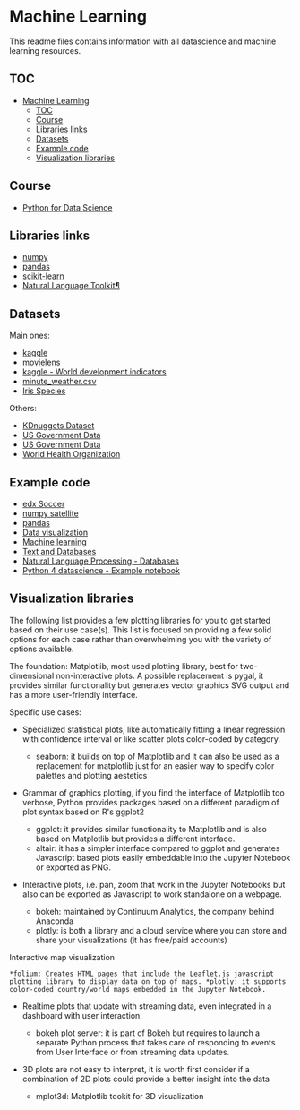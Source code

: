 # Machine Learning

This readme files contains information with all datascience and machine learning resources.

## TOC

- [Machine Learning](#machine-learning)
  - [TOC](#toc)
  - [Course](#course)
  - [Libraries links](#libraries-links)
  - [Datasets](#datasets)
  - [Example code](#example-code)
  - [Visualization libraries](#visualization-libraries)

## Course

- [Python for Data Science](https://www.edx.org/course/python-for-data-science-3)

## Libraries links

- [numpy](https://numpy.org/)
- [pandas](https://pandas.pydata.org/)
- [scikit-learn](https://scikit-learn.org/stable/)
- [Natural Language Toolkit¶](https://www.nltk.org/)

## Datasets

Main ones:
- [kaggle](https://www.kaggle.com/)
- [movielens](https://grouplens.org/datasets/movielens/)
- [kaggle - World development indicators](https://www.kaggle.com/worldbank/world-development-indicators)
- [minute_weather.csv](https://drive.google.com/file/d/0B8iiZ7pSaSFZb3ItQ1l4LWRMTjg/view)
- [Iris Species](https://www.kaggle.com/uciml/iris/download)

Others:
- [KDnuggets Dataset](https://www.kdnuggets.com/datasets/index.html)
- [US Government Data](https://www.data.gov/) 
- [US Government Data](https://data.gov.uk/)
- [World Health Organization](https://www.who.int/gho/en/)

## Example code
- [edx Soccer](https://prod-edxapp.edx-cdn.org/assets/courseware/v1/51bc9c62d2a4c9a03140fe521b069753/asset-v1:UCSanDiegoX+DSE200x+3T2019+type@asset+block/Week-1-Intro-new.zip)
- [numpy satellite](https://prod-edxapp.edx-cdn.org/assets/courseware/v1/fd97cfcb5daf0402e3332ea4b2bf69c2/asset-v1:UCSanDiegoX+DSE200x+3T2019+type@asset+block/numpy_satellite.zip)
- [pandas](https://prod-edxapp.edx-cdn.org/assets/courseware/v1/86226f41b3024393240da79c79bea504/asset-v1:UCSanDiegoX+DSE200x+3T2019+type@asset+block/Week-4-Pandas.zip)
- [Data visualization](https://prod-edxapp.edx-cdn.org/assets/courseware/v1/07fdbcdcf18fa306bdbb042f64132f09/asset-v1:UCSanDiegoX+DSE200x+3T2019+type@asset+block/Week5-Visualization.zip)
- [Machine learning](https://prod-edxapp.edx-cdn.org/assets/courseware/v1/67715bdd21eebbb26a95b1b3cc4a6684/asset-v1:UCSanDiegoX+DSE200x+3T2019+type@asset+block/Week-7-MachineLearning.zip)
- [Text and Databases](https://prod-edxapp.edx-cdn.org/assets/courseware/v1/4f283f7388ded41911aeafa06fc6afa6/asset-v1:UCSanDiegoX+DSE200x+3T2019+type@asset+block/Week-8-NLP-Databases.zip)
- [Natural Language Processing - Databases](https://prod-edxapp.edx-cdn.org/assets/courseware/v1/4f283f7388ded41911aeafa06fc6afa6/asset-v1:UCSanDiegoX+DSE200x+3T2019+type@asset+block/Week-8-NLP-Databases.zip)
- [Python 4 datascience - Example notebook](https://prod-edxapp.edx-cdn.org/assets/courseware/v1/9be6813917bd9292d1523b31d2f2b47e/asset-v1:UCSanDiegoX+DSE200x+3T2019+type@asset+block/Week-9-ExampleNotebooks.zip)

## Visualization libraries

The following list provides a few plotting libraries for you to get started based on their use case(s).  This list is focused on providing a few solid options for each case rather than overwhelming you with the variety of options available.

The foundation: Matplotlib, most used plotting library, best for two-dimensional non-interactive plots. A possible replacement is pygal, it provides similar functionality but generates vector graphics SVG output and has a more user-friendly interface.

Specific use cases:

- Specialized statistical plots, like automatically fitting a linear regression with confidence interval or like scatter plots color-coded by category.

  - seaborn: it builds on top of Matplotlib and it can also be used as a replacement for matplotlib just for an easier way to specify color palettes and plotting aestetics
  
- Grammar of graphics plotting, if you find the interface of Matplotlib too verbose, Python provides packages based on a different paradigm of plot syntax based on R's ggplot2

    - ggplot: it provides similar functionality to Matplotlib and is also based on Matplotlib but provides a different interface.
    - altair: it has a simpler interface compared to ggplot and generates Javascript based plots easily embeddable into the Jupyter Notebook or exported as PNG.
  
- Interactive plots, i.e. pan, zoom that work in the Jupyter Notebooks but also can be exported as Javascript to work standalone on a webpage.

    - bokeh: maintained by Continuum Analytics, the company behind Anaconda
    - plotly: is both a library and a cloud service where you can store and share your visualizations (it has free/paid accounts)

Interactive map visualization

    *folium: Creates HTML pages that include the Leaflet.js javascript plotting library to display data on top of maps. *plotly: it supports color-coded country/world maps embedded in the Jupyter Notebook.

- Realtime plots that update with streaming data, even integrated in a dashboard with user interaction.

    - bokeh plot server: it is part of Bokeh but requires to launch a separate Python process that takes care of responding to events from User Interface or from streaming data updates.

- 3D plots are not easy to interpret, it is worth first consider if a combination of 2D plots could provide a better insight into the data

    - mplot3d: Matplotlib tookit for 3D visualization